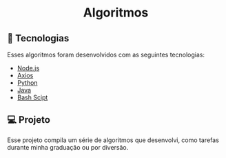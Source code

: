 <h1 align="center">
    Algoritmos
</h1>

## :rocket: Tecnologias

Esses algoritmos foram desenvolvidos com as seguintes tecnologias:

- [Node.js](https://nodejs.org/en/)
- [Axios](https://github.com/axios/axios)
- [Python](https://www.python.org/)
- [Java](https://openjdk.java.net/)
- [Bash Scipt](https://devdocs.io/bash/)

## 💻 Projeto

Esse projeto compila um série de algoritmos que desenvolvi, como tarefas durante minha graduação ou por diversão.
